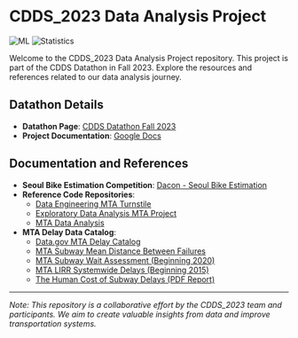 # CDDS_2023 Data Analysis Project
![ML](https://img.shields.io/badge/ML-Machine%20Learning-blue)
![Statistics](https://img.shields.io/badge/Statistics-Descriptive%20Statistics-blue)



Welcome to the CDDS_2023 Data Analysis Project repository. This project is part of the CDDS Datathon in Fall 2023. 
Explore the resources and references related to our data analysis journey.

## Datathon Details
- **Datathon Page**: [CDDS Datathon Fall 2023](https://cdss-datathon-fall-2023.devpost.com/)
- **Project Documentation**: [Google Docs](https://docs.google.com/document/d/1exDCbanT0MhBiH-P0X40YyRRnW78xUJJWExEcds557I/edit)

## Documentation and References
- **Seoul Bike Estimation Competition**: [Dacon - Seoul Bike Estimation](https://dacon.io/competitions/official/235837/codeshare/3686?page=1&dtype=recent)
- **Reference Code Repositories**:
  - [Data Engineering MTA Turnstile](https://github.com/ozkary/data-engineering-mta-turnstile.git)
  - [Exploratory Data Analysis MTA Project](https://github.com/amal2121/Exploratory-data-analysis-MTA-Project.git)
  - [MTA Data Analysis](https://github.com/youngjeong46/MTA.git)
- **MTA Delay Data Catalog**:
  - [Data.gov MTA Delay Catalog](https://catalog.data.gov/dataset/?res_format=RDF&organization_type=State+Government&_tags_limit=0&organization=state-of-new-york&tags=performance)
  - [MTA Subway Mean Distance Between Failures](https://metrics.mta.info/?subway/meandistancebetweenfailures)
  - [MTA Subway Wait Assessment (Beginning 2020)](https://catalog.data.gov/dataset/mta-subway-wait-assessment-beginning-2020)
  - [MTA LIRR Systemwide Delays (Beginning 2015)](https://catalog.data.gov/dataset/mta-lirr-systemwide-delays-beginning-2015)
  - [The Human Cost of Subway Delays (PDF Report)](https://comptroller.nyc.gov/wp-content/uploads/documents/The-Human-Cost-of-Subway-Delays.pdf)

---

*Note: This repository is a collaborative effort by the CDDS_2023 team and participants. We aim to create valuable insights from data and improve transportation systems.*


